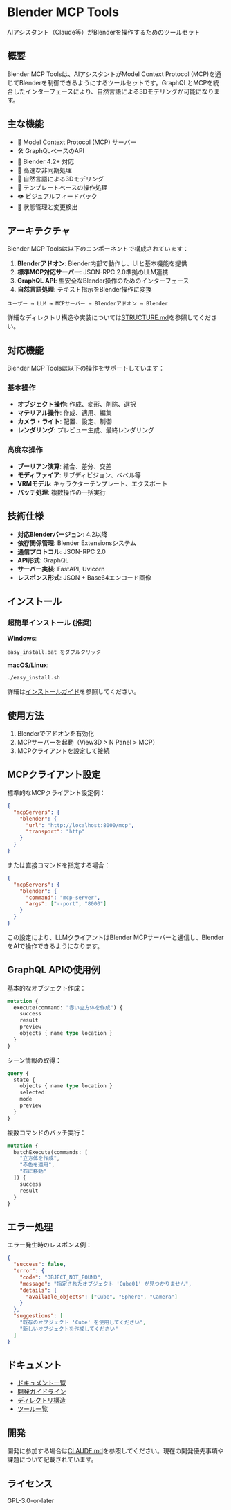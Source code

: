 # Blender MCP Tools

AIアシスタント（Claude等）がBlenderを操作するためのツールセット

## 概要

Blender MCP Toolsは、AIアシスタントがModel Context Protocol (MCP)を通じてBlenderを制御できるようにするツールセットです。GraphQLとMCPを統合したインターフェースにより、自然言語による3Dモデリングが可能になります。

## 主な機能

- 🤖 Model Context Protocol (MCP) サーバー
- 🛠️ GraphQLベースのAPI
- 🔧 Blender 4.2+ 対応
- 🚀 高速な非同期処理
- 🎨 自然言語による3Dモデリング
- 🧠 テンプレートベースの操作処理
- 👁️ ビジュアルフィードバック
- 🔄 状態管理と変更検出

## アーキテクチャ

Blender MCP Toolsは以下のコンポーネントで構成されています：

1. **Blenderアドオン**: Blender内部で動作し、UIと基本機能を提供
2. **標準MCP対応サーバー**: JSON-RPC 2.0準拠のLLM連携
3. **GraphQL API**: 型安全なBlender操作のためのインターフェース
4. **自然言語処理**: テキスト指示をBlender操作に変換

```
ユーザー → LLM → MCPサーバー → Blenderアドオン → Blender
```

詳細なディレクトリ構造や実装については[STRUCTURE.md](STRUCTURE.md)を参照してください。

## 対応機能

Blender MCP Toolsは以下の操作をサポートしています：

### 基本操作
- **オブジェクト操作**: 作成、変形、削除、選択
- **マテリアル操作**: 作成、適用、編集
- **カメラ・ライト**: 配置、設定、制御
- **レンダリング**: プレビュー生成、最終レンダリング

### 高度な操作
- **ブーリアン演算**: 結合、差分、交差
- **モディファイア**: サブディビジョン、ベベル等
- **VRMモデル**: キャラクターテンプレート、エクスポート
- **バッチ処理**: 複数操作の一括実行

## 技術仕様

- **対応Blenderバージョン**: 4.2以降
- **依存関係管理**: Blender Extensionsシステム
- **通信プロトコル**: JSON-RPC 2.0
- **API形式**: GraphQL
- **サーバー実装**: FastAPI, Uvicorn
- **レスポンス形式**: JSON + Base64エンコード画像

## インストール

### 超簡単インストール (推奨)

**Windows**:
```
easy_install.bat をダブルクリック
```

**macOS/Linux**:
```
./easy_install.sh
```

詳細は[インストールガイド](INSTALL.md)を参照してください。

## 使用方法

1. Blenderでアドオンを有効化
2. MCPサーバーを起動（View3D > N Panel > MCP）
3. MCPクライアントを設定して接続

## MCPクライアント設定

標準的なMCPクライアント設定例：

```json
{
  "mcpServers": {
    "blender": {
      "url": "http://localhost:8000/mcp",
      "transport": "http"
    }
  }
}
```

または直接コマンドを指定する場合：

```json
{
  "mcpServers": {
    "blender": {
      "command": "mcp-server",
      "args": ["--port", "8000"]
    }
  }
}
```

この設定により、LLMクライアントはBlender MCPサーバーと通信し、BlenderをAIで操作できるようになります。

## GraphQL APIの使用例

基本的なオブジェクト作成：

```graphql
mutation {
  execute(command: "赤い立方体を作成") {
    success
    result
    preview
    objects { name type location }
  }
}
```

シーン情報の取得：

```graphql
query {
  state {
    objects { name type location }
    selected
    mode
    preview
  }
}
```

複数コマンドのバッチ実行：

```graphql
mutation {
  batchExecute(commands: [
    "立方体を作成",
    "赤色を適用",
    "右に移動"
  ]) {
    success
    result
  }
}
```

## エラー処理

エラー発生時のレスポンス例：

```json
{
  "success": false,
  "error": {
    "code": "OBJECT_NOT_FOUND",
    "message": "指定されたオブジェクト 'Cube01' が見つかりません",
    "details": {
      "available_objects": ["Cube", "Sphere", "Camera"]
    }
  },
  "suggestions": [
    "既存のオブジェクト 'Cube' を使用してください",
    "新しいオブジェクトを作成してください"
  ]
}
```

## ドキュメント

- [ドキュメント一覧](DOCUMENTATION.md)
- [開発ガイドライン](CLAUDE.md)
- [ディレクトリ構造](STRUCTURE.md)
- [ツール一覧](TOOLS.md)

## 開発

開発に参加する場合は[CLAUDE.md](CLAUDE.md)を参照してください。現在の開発優先事項や課題について記載されています。

## ライセンス

GPL-3.0-or-later